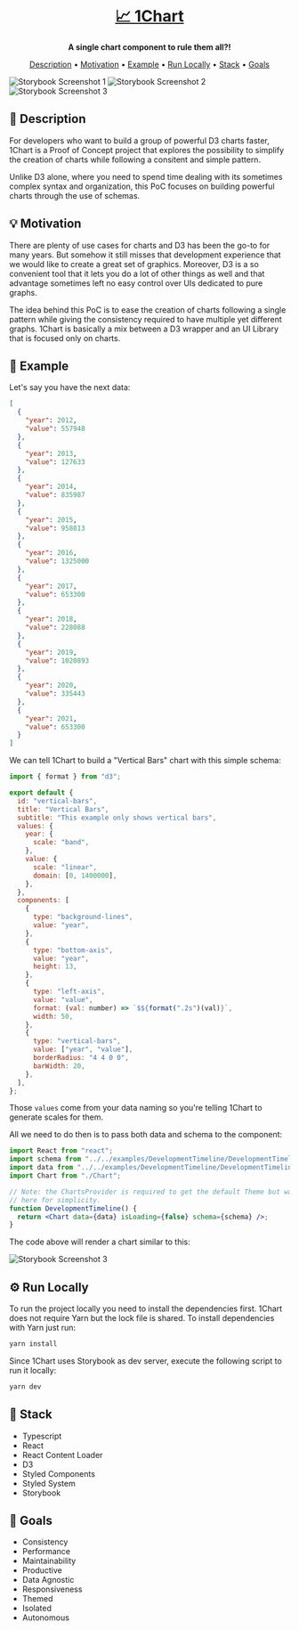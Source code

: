 <!-- markdownlint-configure-file {
  "MD013": {
    "code_blocks": false,
    "tables": false
  },
  "MD033": false,
  "MD041": false
} -->
<div align="center">

# [📈 1Chart](https://renemonroy.github.io/one-chart)

**A single chart component to rule them all?!**

[Description](#-description) •
[Motivation](#-motivation) •
[Example](#-example) •
[Run Locally](#%EF%B8%8F-run-locally) •
[Stack](#-stack) •
[Goals](#-goals)

</div>

![Storybook Screenshot 1](https://user-images.githubusercontent.com/106011/150472991-bf51d6eb-dbf5-4676-abb2-74fe8259ffac.png)
![Storybook Screenshot 2](https://user-images.githubusercontent.com/106011/150472993-4fbc291d-0ce5-4229-aab1-bb570fc3e77b.png)
![Storybook Screenshot 3](https://user-images.githubusercontent.com/106011/150472994-4efaa353-e175-4d58-8899-79f7000335b6.png)

## 📖 Description

For developers who want to build a group of powerful D3 charts faster, 1Chart is
a Proof of Concept project that explores the possibility to simplify the
creation of charts while following a consitent and simple pattern.

Unlike D3 alone, where you need to spend time dealing with its sometimes complex
syntax and organization, this PoC focuses on building powerful charts through
the use of schemas.

## 💡 Motivation

There are plenty of use cases for charts and D3 has been the go-to for many
years. But somehow it still misses that development experience that we would
like to create a great set of graphics. Moreover, D3 is a so convenient tool
that it lets you do a lot of other things as well and that advantage sometimes
left no easy control over UIs dedicated to pure graphs.

The idea behind this PoC is to ease the creation of charts following a single
pattern while giving the consistency required to have multiple yet different
graphs. 1Chart is basically a mix between a D3 wrapper and an UI Library that is
focused only on charts.

## 👀 Example

Let's say you have the next data:

```json
[
  {
    "year": 2012,
    "value": 557948
  },
  {
    "year": 2013,
    "value": 127633
  },
  {
    "year": 2014,
    "value": 835987
  },
  {
    "year": 2015,
    "value": 958813
  },
  {
    "year": 2016,
    "value": 1325000
  },
  {
    "year": 2017,
    "value": 653300
  },
  {
    "year": 2018,
    "value": 228088
  },
  {
    "year": 2019,
    "value": 1020893
  },
  {
    "year": 2020,
    "value": 335443
  },
  {
    "year": 2021,
    "value": 653300
  }
]
```

We can tell 1Chart to build a "Vertical Bars" chart with this simple schema:

```js
import { format } from "d3";

export default {
  id: "vertical-bars",
  title: "Vertical Bars",
  subtitle: "This example only shows vertical bars",
  values: {
    year: {
      scale: "band",
    },
    value: {
      scale: "linear",
      domain: [0, 1400000],
    },
  },
  components: [
    {
      type: "background-lines",
      value: "year",
    },
    {
      type: "bottom-axis",
      value: "year",
      height: 13,
    },
    {
      type: "left-axis",
      value: "value",
      format: (val: number) => `$${format(".2s")(val)}`,
      width: 50,
    },
    {
      type: "vertical-bars",
      value: ["year", "value"],
      borderRadius: "4 4 0 0",
      barWidth: 20,
    },
  ],
};
```

Those `values` come from your data naming so you're telling 1Chart to generate
scales for them.

All we need to do then is to pass both data and schema to the component:

```jsx
import React from "react";
import schema from "../../examples/DevelopmentTimeline/DevelopmentTimeline.schema.ts";
import data from "../../examples/DevelopmentTimeline/DevelopmentTimeline.mockup.json";
import Chart from "./Chart";

// Note: the ChartsProvider is required to get the default Theme but wasn't added
// here for simplicity.
function DevelopmentTimeline() {
  return <Chart data={data} isLoading={false} schema={schema} />;
}
```

The code above will render a chart similar to this:

![Storybook Screenshot 3](https://user-images.githubusercontent.com/106011/150472985-e5bf60ff-291d-44ca-8586-f5cbed2d339a.png)

## ⚙️ Run Locally

To run the project locally you need to install the dependencies first. 1Chart
does not require Yarn but the lock file is shared. To install dependencies with
Yarn just run:

```sh
yarn install
```

Since 1Chart uses Storybook as dev server, execute the following script to run
it locally:

```sh
yarn dev
```

## 🥞 Stack

- Typescript
- React
- React Content Loader
- D3
- Styled Components
- Styled System
- Storybook

## 🎯 Goals

- Consistency
- Performance
- Maintainability
- Productive
- Data Agnostic
- Responsiveness
- Themed
- Isolated
- Autonomous
